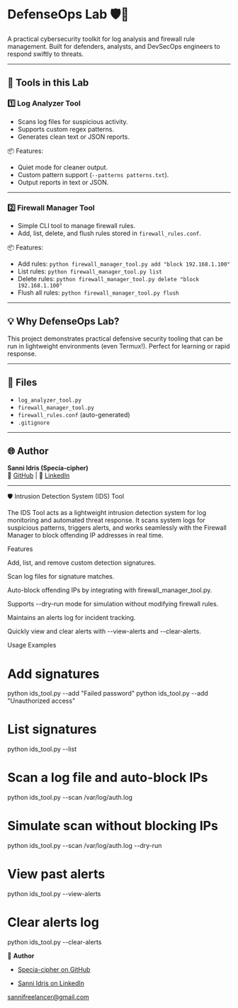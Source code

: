 # DefenseOps Lab 🛡️🔐

A practical cybersecurity toolkit for log analysis and firewall rule management. Built for defenders, analysts, and DevSecOps engineers to respond swiftly to threats.

---

## 🚀 Tools in this Lab

### 1️⃣ Log Analyzer Tool
- Scans log files for suspicious activity.
- Supports custom regex patterns.
- Generates clean text or JSON reports.

📦 Features:
- Quiet mode for cleaner output.
- Custom pattern support (`--patterns patterns.txt`).
- Output reports in text or JSON.

---

### 2️⃣ Firewall Manager Tool
- Simple CLI tool to manage firewall rules.
- Add, list, delete, and flush rules stored in `firewall_rules.conf`.

📦 Features:
- Add rules: `python firewall_manager_tool.py add "block 192.168.1.100"`
- List rules: `python firewall_manager_tool.py list`
- Delete rules: `python firewall_manager_tool.py delete "block 192.168.1.100"`
- Flush all rules: `python firewall_manager_tool.py flush`

---

## 💡 Why DefenseOps Lab?
This project demonstrates practical defensive security tooling that can be run in lightweight environments (even Termux!). Perfect for learning or rapid response.

---

## 📂 Files
- `log_analyzer_tool.py`
- `firewall_manager_tool.py`
- `firewall_rules.conf` (auto-generated)
- `.gitignore`

---

## 🌐 Author
**Sanni Idris (Specia-cipher)**  
🔗 [GitHub](https://github.com/Specia-cipher) | 🔗 [LinkedIn](https://www.linkedin.com/in/sanniidris)


---

🛡️ Intrusion Detection System (IDS) Tool

The IDS Tool acts as a lightweight intrusion detection system for log monitoring and automated threat response. It scans system logs for suspicious patterns, triggers alerts, and works seamlessly with the Firewall Manager to block offending IP addresses in real time.

Features

Add, list, and remove custom detection signatures.

Scan log files for signature matches.

Auto-block offending IPs by integrating with firewall_manager_tool.py.

Supports --dry-run mode for simulation without modifying firewall rules.

Maintains an alerts log for incident tracking.

Quickly view and clear alerts with --view-alerts and --clear-alerts.


Usage Examples

# Add signatures
python ids_tool.py --add "Failed password"
python ids_tool.py --add "Unauthorized access"

# List signatures
python ids_tool.py --list

# Scan a log file and auto-block IPs
python ids_tool.py --scan /var/log/auth.log

# Simulate scan without blocking IPs
python ids_tool.py --scan /var/log/auth.log --dry-run

# View past alerts
python ids_tool.py --view-alerts

# Clear alerts log
python ids_tool.py --clear-alerts


📌 **Author**  
- [Specia-cipher on GitHub](https://github.com/Specia-cipher)  


- [Sanni Idris on LinkedIn](https://www.linkedin.com/in/sanni-idris)

sannifreelancer@gmail.com
